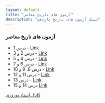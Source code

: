 ```yaml
---
layout: default
title: "آزمون های تاریخ معاصر"
description: "لینک آزمون های تاریخ یازدهم"
---
```


### آزمون های تاریخ معاصر

* درس 1 - [Link](https://forms.gle/NJEJNTpH7T8z9jf68)
* درس 2 و 3 - [Link](https://forms.gle/6zftZWF5CXtMKdaL9)
* درس 4 و 5 - [Link](https://forms.gle/yQGk13k8Mv5hA4Ng6)
* درس 6 و 7 - [Link](https://forms.gle/3bXrX67aTg2YbxMx7)
* درس 8، 9 و 10 - [Link](https://forms.gle/etfxbD52nhfhVrw49)
* درس 11 و 12 - [Link](https://forms.gle/K5zE5cdJA2YWpio8A)
* درس 13 - [Link](https://forms.gle/b3RRDWQegRmdmci7A)
* درس 14 و 15 [Link](https://forms.gle/A73fDN6febCE9QvN8)

[کانال استاد نوروزی](https://t.me/farzadnorouzy11)
